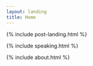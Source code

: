 ```yaml
---
layout: landing
title: Home
---
```


{% include post-landing.html %}

{% include speaking.html %}

{% include about.html %}
